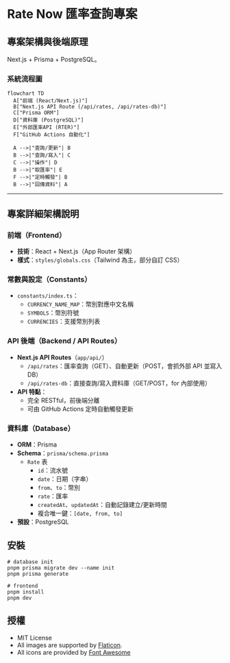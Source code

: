 # Rate Now 匯率查詢專案

## 專案架構與後端原理

Next.js + Prisma + PostgreSQL。

### 系統流程圖

```mermaid
flowchart TD
  A["前端 (React/Next.js)"]
  B["Next.js API Route (/api/rates, /api/rates-db)"]
  C["Prisma ORM"]
  D["資料庫 (PostgreSQL)"]
  E["外部匯率API (RTER)"]
  F["GitHub Actions 自動化"]

  A -->|"查詢/更新"| B
  B -->|"查詢/寫入"| C
  C -->|"操作"| D
  B -->|"取匯率"| E
  F -->|"定時觸發"| B
  B -->|"回傳資料"| A
```

---

## 專案詳細架構說明

### 前端（Frontend）

- **技術**：React + Next.js（App Router 架構）
- **樣式**：`styles/globals.css`（Tailwind 為主，部分自訂 CSS）

### 常數與設定（Constants）

- `constants/index.ts`：
  - `CURRENCY_NAME_MAP`：幣別對應中文名稱
  - `SYMBOLS`：幣別符號
  - `CURRENCIES`：支援幣別列表

### API 後端（Backend / API Routes）

- **Next.js API Routes**（`app/api/`）
  - `/api/rates`：匯率查詢（GET）、自動更新（POST，會抓外部 API 並寫入 DB）
  - `/api/rates-db`：直接查詢/寫入資料庫（GET/POST，for 內部使用）
- **API 特點**：
  - 完全 RESTful，前後端分離
  - 可由 GitHub Actions 定時自動觸發更新

### 資料庫（Database）

- **ORM**：Prisma
- **Schema**：`prisma/schema.prisma`
  - `Rate` 表
    - `id`：流水號
    - `date`：日期（字串）
    - `from`、`to`：幣別
    - `rate`：匯率
    - `createdAt`、`updatedAt`：自動記錄建立/更新時間
    - 複合唯一鍵：`[date, from, to]`
- **預設**：PostgreSQL

## 安裝

```
# database init
pnpm prisma migrate dev --name init
pnpm prisma generate

# frontend
pnpm install
pnpm dev
```

## 授權

- MIT License
- All images are supported by [Flaticon](https://www.flaticon.com/).
- All icons are provided by [Font Awesome](https://www.fontawesome.com/)
